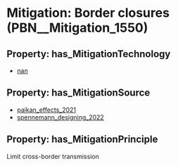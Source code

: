 # Mitigation: __Border closures__ (PBN__Mitigation_1550)

## Property: has_MitigationTechnology

* [nan](../Technology/PBN__Technology_22)

## Property: has_MitigationSource

* [paikan_effects_2021](../Article/PBN__Article_134)
* [spennemann_designing_2022](../Article/PBN__Article_149)

## Property: has_MitigationPrinciple

Limit cross-border transmission


